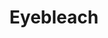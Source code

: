 ---
title: Eyebleach
crosslinks:
- aww
- gifs
- AskReddit
- xkcd
- pics
- MadeMeSmile
- Pigifs
- AnimalsBeingBros
- funny
- rarepuppers
- videos
- todayilearned
- PeopleFuckingDying
- AnimalTextGifs
- piggifs
- Zoomies
- interestingasfuck
- StoppedWorking
- WTF
---